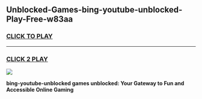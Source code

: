 
## Unblocked-Games-bing-youtube-unblocked-Play-Free-w83aa
<h3>
<a href="https://premium76.site?title=bing-youtube-unblocked&ref=20M">CLICK TO PLAY</a></h3>
<hr>

<h3>
<a href="https://premium76.site?title=bing-youtube-unblocked&ref=20M">CLICK 2 PLAY</a>
  
</h3>

<a href="https://premium76.site?title=bing-youtube-unblocked&ref=19M"><img src="https://clearcache.store/games.png"></a>


**bing-youtube-unblocked games unblocked: Your Gateway to Fun and Accessible Online Gaming**
